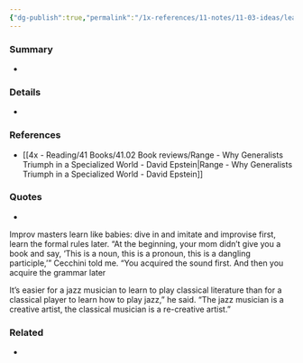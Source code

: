 ```yaml
---
{"dg-publish":true,"permalink":"/1x-references/11-notes/11-03-ideas/learn-like-a-baby-just-dive-in-and-try-it/","title":"Learn like a baby - Just dive in and try it","noteIcon":""}
---
```



### Summary
- 

### Details
- 

### References
- [[4x - Reading/41 Books/41.02 Book reviews/Range - Why Generalists Triumph in a Specialized World - David Epstein\|Range - Why Generalists Triumph in a Specialized World - David Epstein]]

### Quotes
- 

Improv masters learn like babies: dive in and imitate and improvise first, learn the formal rules later. “At the beginning, your mom didn’t give you a book and say, ‘This is a noun, this is a pronoun, this is a dangling participle,’” Cecchini told me. “You acquired the sound first. And then you acquire the grammar later


 It’s easier for a jazz musician to learn to play classical literature than for a classical player to learn how to play jazz,” he said. “The jazz musician is a creative artist, the classical musician is a re-creative artist.”
			

### Related
- 